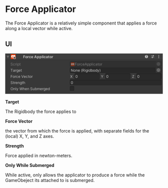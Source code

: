 # Force Applicator <div class="whitelisted" data-list="WP"></div>

The Force Applicator is a relatively simple component that applies a force along a local vector while active.

## UI

![force-applicator.png](images/force-applicator/default-ui.png)

__Target__

The Rigidbody the force applies to

__Force Vector__

the vector from which the force is applied, with separate fields for the (local) X, Y, and Z axes.

__Strength__

Force applied in newton-meters.

__Only While Submerged__

While active, only allows the applicator to produce a force while the GameObeject its attached to is submerged.